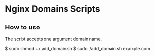 # Nginx Domains Scripts
 
## How to use
The script accepts one argument domain name. 
 
$ sudo chmod +x add_domain.sh
$ sudo ./add_domain.sh example.com
 
 
